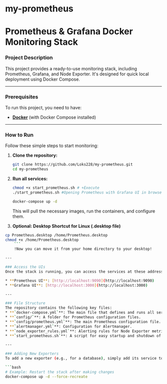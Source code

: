 # my-prometheus

# Prometheus & Grafana Docker Monitoring Stack

### Project Description
This project provides a ready-to-use monitoring stack, including Prometheus, Grafana, and Node Exporter. It's designed for quick local deployment using Docker Compose.

---

### Prerequisites
To run this project, you need to have:
* [**Docker**](https://docs.docker.com/get-docker/) (with Docker Compose installed)

---

### How to Run
Follow these simple steps to start monitoring:

1.  **Clone the repository:**
    ```bash
    git clone https://github.com/Loks228/my-prometheus.git
    cd my-prometheus
    ```
2.  **Run all services:**
    ```bash
    chmod +x start_prometheus.sh # +Execute
    ./start_prometheus.sh #Opening Prometheus with Grafana UI in browser...

    docker-compose up -d
    ```
    This will pull the necessary images, run the containers, and configure them.

3.  **Optional: Desktop Shortcut for Linux (.desktop file)**
```bash
cp Prometheus.desktop /home/Prometheus.desktop
chmod +x /home/Prometheus.desktop
    ```   
    !Now you can move it from your home directory to your desktop!

---

### Access the UIs
Once the stack is running, you can access the services at these addresses:

* **Prometheus UI**: [http://localhost:9090](http://localhost:9090)
* **Grafana UI**: [http://localhost:3000](http://localhost:3000)

---

### File Structure
The repository contains the following key files:
* **`docker-compose.yml`**: The main file that defines and runs all services.
* **`config/`**: A folder for Prometheus configuration files.
* **`config/prometheus.yml`**: The main Prometheus configuration file.
* **`alertmanager.yml`**: Configuration for Alertmanager.
* **`node_exporter_rules.yml`**: Alerting rules for Node Exporter metrics.
* **`start_prometheus.sh`**: A script for easy startup and shutdown of the stack.

---

### Adding New Exporters
To add a new exporter (e.g., for a database), simply add its service to `docker-compose.yml` and update `prometheus.yml` with a new `job` in the `scrape_configs` section.

```bash
# Example: Restart the stack after making changes
docker-compose up -d --force-recreate
